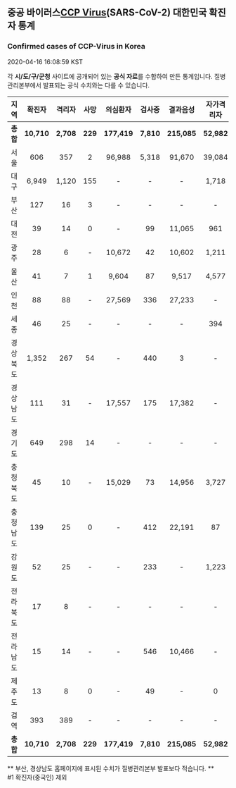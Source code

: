 
## 중공 바이러스[CCP Virus]()(SARS-CoV-2) 대한민국 확진자 통계
### Confirmed cases of CCP-Virus in Korea
2020-04-16 16:08:59 KST

각 **시/도/구/군청** 사이트에 공개되어 있는 **공식 자료**를 수합하여 만든 통계입니다.
질병관리본부에서 발표되는 공식 수치와는 다를 수 있습니다.


|  지역  | 확진자 |  격리자  |  사망  |  의심환자  |  검사중  |  결과음성  |  자가격리자  |  감시중  |  감시해제  |  퇴원  |
|:------:|:------:|:--------:|:--------:|:----------:|:--------:|:----------------:|:------------:|:--------:|:----------:|:--:|
|**총합**|**10,710**|**2,708**|**229**|**177,419**|**7,810**|**215,085**|**52,982**|**7,185**|**37,718**|**7,734**|
|서울|606|357|2|96,988|5,318|91,670|39,084|2,943|17,029|249|
|대구|6,949|1,120|155|-|-|-|1,718|-|-|5,674|
|부산|127|16|3|-|-|-|-|-|-|108|
|대전|39|14|0|-|99|11,065|961|66|895|25|
|광주|28|6|-|10,672|42|10,602|1,211|7|1,204|22|
|울산|41|7|1|9,604|87|9,517|4,577|996|3,581|34|
|인천|88|88|-|27,569|336|27,233|-|-|-|-|
|세종|46|25|-|-|-|-|394|-|-|21|
|경상북도|1,352|267|54|-|440|3|-|686|11,874|989|
|경상남도|111|31|-|17,557|175|17,382|-|-|-|80|
|경기도|649|298|14|-|-|-|-|-|-|337|
|충청북도|45|10|-|15,029|73|14,956|3,727|1,273|2,454|35|
|충청남도|139|25|0|-|412|22,191|87|-|-|114|
|강원도|52|25|-|-|233|-|1,223|-|-|27|
|전라북도|17|8|-|-|-|-|-|-|-|9|
|전라남도|15|14|-|-|546|10,466|-|1,214|681|1|
|제주도|13|8|0|-|49|-|0|-|-|5|
|검역|393|389|-|-|-|-|-|-|-|4|
|**총합**|**10,710**|**2,708**|**229**|**177,419**|**7,810**|**215,085**|**52,982**|**7,185**|**37,718**|**7,734**|


** 부산, 경상남도 홈페이지에 표시된 수치가 질병관리본부 발표보다 적습니다. **<br>
#1 확진자(중국인) 제외
    